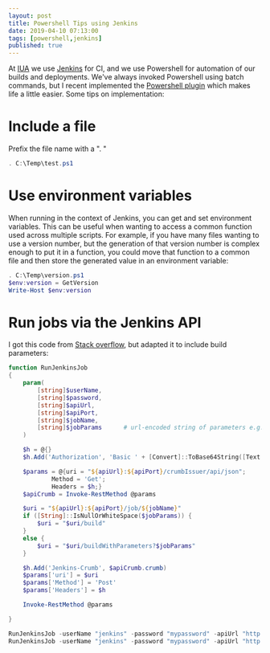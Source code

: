 ```yaml
---
layout: post
title: Powershell Tips using Jenkins
date: 2019-04-10 07:13:00
tags: [powershell,jenkins]
published: true
---
```


At [IUA](https://www.iua.co.za/) we use [Jenkins](https://jenkins.io/) for CI, and we use Powershell for automation of our builds and deployments. We've always invoked Powershell using batch commands, but I recent implemented the [Powershell plugin](https://plugins.jenkins.io/powershell) which makes life a little easier. Some tips on implementation:

# Include a file

Prefix the file name with a ". "

```powershell
. C:\Temp\test.ps1
```

# Use environment variables

When running in the context of Jenkins, you can get and set environment variables. This can be useful when wanting to access a common function used across multiple scripts. For example, if you have many files wanting to use a version number, but the generation of that version number is complex enough to put it in a function, you could move that function to a common file and then store the generated value in an environment variable:

```powershell
. C:\Temp\version.ps1
$env:version = GetVersion
Write-Host $env:version
```

# Run jobs via the Jenkins API

I got this code from [Stack overflow](https://stackoverflow.com/questions/46131903/why-is-powershell-not-able-to-send-proper-crumb), but adapted it to include build parameters:

```powershell
function RunJenkinsJob
{
    param(
        [string]$userName,
        [string]$password,
        [string]$apiUrl,
        [string]$apiPort,
        [string]$jobName,
        [string]$jobParams      # url-encoded string of parameters e.g. myparam1=val1&myparam2=anotherval
    )

    $h = @{}
    $h.Add('Authorization', 'Basic ' + [Convert]::ToBase64String([Text.Encoding]::UTF8.GetBytes("$(${userName}):$(${password})")))

    $params = @{uri = "${apiUrl}:${apiPort}/crumbIssuer/api/json";
            Method = 'Get';
            Headers = $h;}
    $apiCrumb = Invoke-RestMethod @params

    $uri = "${apiUrl}:${apiPort}/job/${jobName}"
    if ([String]::IsNullOrWhiteSpace($jobParams)) {
        $uri = "$uri/build"
    }
    else {
        $uri = "$uri/buildWithParameters?$jobParams"
    }

    $h.Add('Jenkins-Crumb', $apiCrumb.crumb)
    $params['uri'] = $uri
    $params['Method'] = 'Post'
    $params['Headers'] = $h

    Invoke-RestMethod @params

}

RunJenkinsJob -userName "jenkins" -password "mypassword" -apiUrl "http://buildserver" -apiPort "8080" -jobName "JobWithParams" -jobParams "PARAM1=value1&PARAM2=value2"
RunJenkinsJob -userName "jenkins" -password "mypassword" -apiUrl "http://buildserver" -apiPort "8080" -jobName "JobWithoutParams" 
```